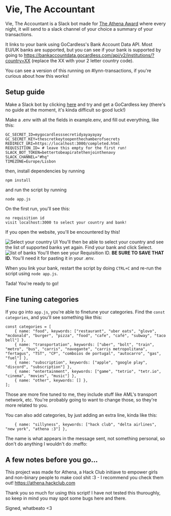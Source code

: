 # Vie, The Accountant
Vie, The Accountant is a Slack bot made for [The Athena Award](https://athena.hackclub.com) where every night, it will send to a slack channel of your choice a summary of your transactions.

It links to your bank using GoCardless's Bank Account Data API. Most EU/UK banks are supported, but you can see if your bank is supported by going to https://bankaccountdata.gocardless.com/api/v2/institutions/?country=XX (replace the XX with your 2 letter country code).

You can see a version of this running on #lynn-transactions, if you're curious about how this works!

## Setup guide

Make a Slack bot by clicking [here](https://api.slack.com/apps/) and try and get a GoCardless key (there's no guide at the moment, it's kinda difficult so good luck!)

Make a .env with all the fields in example.env, and fill out everything, like this:

```
GC_SECRET_ID=mygocardlesssecretidyayayayay
GC_SECRET_KEY=thescretkeytoopenthechamberofsecrets
REDIRECT_URI=https://localhost:3000/completed.html
REQUISITION_ID= # leave this empty for the first run!
SLACK_BOT_TOKEN=bettertobeapiratethenjointhenavy
SLACK_CHANNEL="#hq"
TIMEZONE=Europe/Lisbon
```

then, install dependencies by running

```
npm install
```

and run the script by running

```
node app.js
```

On the first run, you'll see this:

```
no requisition id
visit localhost:3000 to select your country and bank!
```
If you open the website, you'll be encountered by this!

![Select your country UI](https://files.catbox.moe/ybm1ce.png)
You'll then be able to select your country and see the list of supported banks yet again. Find your bank and click Select. 
![list of banks](https://files.catbox.moe/u2vtk6.gif)
You'll then see your Requisition ID. **BE SURE TO SAVE THAT ID.** You'll need it for pasting it in your .env.

When you link your bank, restart the script by doing `CTRL+C` and re-run the script using `node app.js`.

Tada! You're ready to go!

## Fine tuning categories

If you go into `app.js`, you're able to finetune your categories. Find the `const categories`, and you'll see something like this:

```
const categories = [
    { name: "food", keywords: ["restaurant", "uber eats", "glovo", "mcdonald", "burger", "pizza", "food", "cafe", "café", "subway", "taco bell"] },
    { name: "transportation", keywords: ["uber", "bolt", "train", "metro", "bus", "carris", "navegante", "carris metropolitana", "fertagus", "TST", "CP", "comboios de portugal", "autocarro", "gas", "fuel"] },
    { name: "subscription", keywords: ["apple", "google play", "discord", "subscription"] },
    { name: "entertainment", keywords: ["game", "tetrio", "tetr.io", "cinema", "movies", "music"] },
    { name: "other", keywords: [] },
];
```

Those are more fine tuned to me, they include stuff like AML's transport network, etc. You're probably going to want to change those, so they're more related to you.

You can also add categories, by just adding an extra line, kinda like this:

```
    { name: "sillyness", keywords: ["hack club", "delta airlines", "new york", "athena :3"] },
```

The name is what appears in the message sent, not something personal, so don't do anything I wouldn't do :meffo:

## A few notes before you go...

This project was made for Athena, a Hack Club initiave to empower girls and non-binary people to make cool shit :3 - I recommend you check them out! https://athena.hackclub.com

Thank you so much for using this script! I have not tested this thuroughly, so keep in mind you may spot some bugs here and there.

Signed,
whatbeato <3


